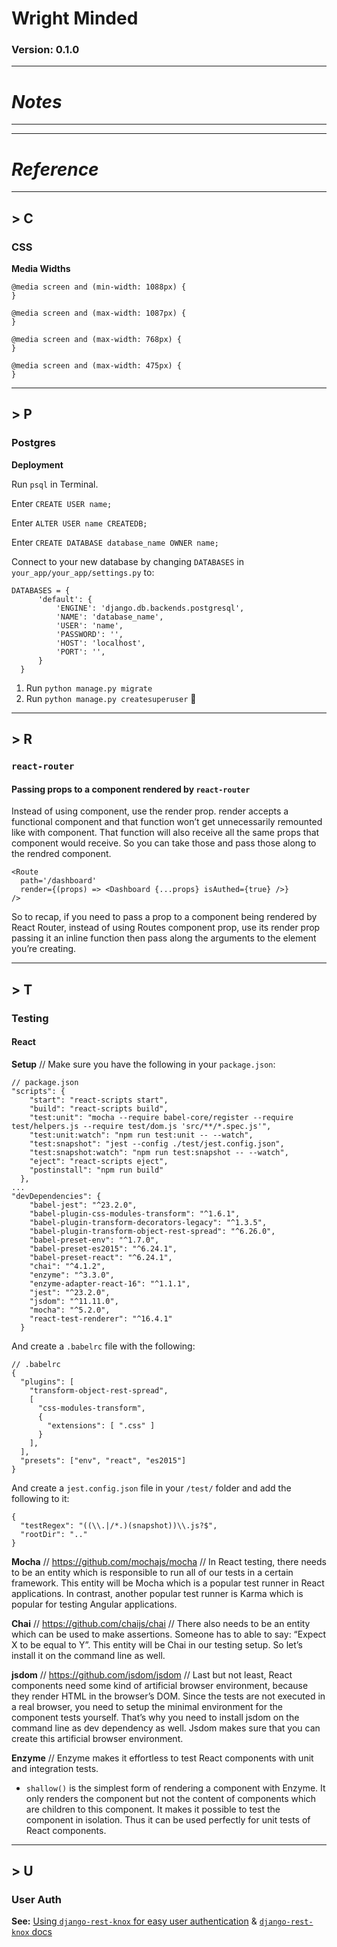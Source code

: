 # **Wright Minded**

### Version: 0.1.0

---

# _Notes_

---

---

# _Reference_

---

## **> C**

### **CSS**

**Media Widths**

```
@media screen and (min-width: 1088px) {
}

@media screen and (max-width: 1087px) {
}

@media screen and (max-width: 768px) {
}

@media screen and (max-width: 475px) {
}
```

---

## **> P**

### **Postgres**

**Deployment**

Run `psql` in Terminal.

Enter `CREATE USER name;`

Enter `ALTER USER name CREATEDB;`

Enter `CREATE DATABASE database_name OWNER name;`

Connect to your new database by changing `DATABASES` in `your_app/your_app/settings.py` to:

```
DATABASES = {
      'default': {
          'ENGINE': 'django.db.backends.postgresql',
          'NAME': 'database_name',
          'USER': 'name',
          'PASSWORD': '',
          'HOST': 'localhost',
          'PORT': '',
      }
  }
```

1.  Run `python manage.py migrate`
1.  Run `python manage.py createsuperuser` 🤙

---

## **> R**

### **`react-router`**

#### Passing props to a component rendered by `react-router`

Instead of using component, use the render prop. render accepts a functional component and that function won’t get unnecessarily remounted like with component. That function will also receive all the same props that component would receive. So you can take those and pass those along to the rendred component.

```
<Route
  path='/dashboard'
  render={(props) => <Dashboard {...props} isAuthed={true} />}
/>
```

So to recap, if you need to pass a prop to a component being rendered by React Router, instead of using Routes component prop, use its render prop passing it an inline function then pass along the arguments to the element you’re creating.

---

## **> T**

### **Testing**

#### React

**Setup** // Make sure you have the following in your `package.json`:

```
// package.json
"scripts": {
    "start": "react-scripts start",
    "build": "react-scripts build",
    "test:unit": "mocha --require babel-core/register --require test/helpers.js --require test/dom.js 'src/**/*.spec.js'",
    "test:unit:watch": "npm run test:unit -- --watch",
    "test:snapshot": "jest --config ./test/jest.config.json",
    "test:snapshot:watch": "npm run test:snapshot -- --watch",
    "eject": "react-scripts eject",
    "postinstall": "npm run build"
  },
...
"devDependencies": {
    "babel-jest": "^23.2.0",
    "babel-plugin-css-modules-transform": "^1.6.1",
    "babel-plugin-transform-decorators-legacy": "^1.3.5",
    "babel-plugin-transform-object-rest-spread": "^6.26.0",
    "babel-preset-env": "^1.7.0",
    "babel-preset-es2015": "^6.24.1",
    "babel-preset-react": "^6.24.1",
    "chai": "^4.1.2",
    "enzyme": "^3.3.0",
    "enzyme-adapter-react-16": "^1.1.1",
    "jest": "^23.2.0",
    "jsdom": "^11.11.0",
    "mocha": "^5.2.0",
    "react-test-renderer": "^16.4.1"
  }
```

And create a `.babelrc` file with the following:

```
// .babelrc
{
  "plugins": [
    "transform-object-rest-spread",
    [
      "css-modules-transform",
      {
        "extensions": [ ".css" ]
      }
    ],
  ],
  "presets": ["env", "react", "es2015"]
}
```

And create a `jest.config.json` file in your `/test/` folder and add the following to it:

```
{
  "testRegex": "((\\.|/*.)(snapshot))\\.js?$",
  "rootDir": ".."
}
```

**Mocha** // https://github.com/mochajs/mocha // In React testing, there needs to be an entity which is responsible to run all of our tests in a certain framework. This entity will be Mocha which is a popular test runner in React applications. In contrast, another popular test runner is Karma which is popular for testing Angular applications.

**Chai** // https://github.com/chaijs/chai // There also needs to be an entity which can be used to make assertions. Someone has to able to say: “Expect X to be equal to Y”. This entity will be Chai in our testing setup. So let’s install it on the command line as well.

**jsdom** // https://github.com/jsdom/jsdom // Last but not least, React components need some kind of artificial browser environment, because they render HTML in the browser’s DOM. Since the tests are not executed in a real browser, you need to setup the minimal environment for the component tests yourself. That’s why you need to install jsdom on the command line as dev dependency as well. Jsdom makes sure that you can create this artificial browser environment.

**Enzyme** // Enzyme makes it effortless to test React components with unit and integration tests.

* `shallow()` is the simplest form of rendering a component with Enzyme. It only renders the component but not the content of components which are children to this component. It makes it possible to test the component in isolation. Thus it can be used perfectly for unit tests of React components.

---

## **> U**

### **User Auth**

**See:** [Using `django-rest-knox` for easy user authentication](http://v1k45.com/blog/modern-django-part-4-adding-authentication-to-react-spa-using-drf/) & [`django-rest-knox` docs](https://github.com/James1345/django-rest-knox/blob/master/docs/auth.md)
